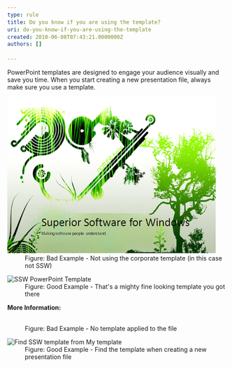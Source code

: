 ```yaml
---
type: rule
title: Do you know if you are using the template?
uri: do-you-know-if-you-are-using-the-template
created: 2010-06-08T07:43:21.0000000Z
authors: []

---
```




<span class='intro'> PowerPoint templates are designed to engage your audience visually and save you time. When you start creating a new presentation file, always make sure you use a template. 
 </span>


  <dl>
    <dt><img class="ms-rteCustom-ImageArea" alt="not follow SSW brand" src="./bad_cover.gif" /> </dt>
    <dd class="ms-rteCustom-FigureBad">Figure&#58; Bad Example - Not using the corporate template (in this case not SSW) </dd>
</dl>
<dl>
    <dt><img class="ms-rteCustom-ImageArea" alt="SSW PowerPoint Template" src="./good_cover.jpg" /> </dt>
    <dd class="ms-rteCustom-FigureGood">Figure&#58; Good Example - That's a mighty fine looking template you got there </dd>
</dl>
<p><b>More Information&#58;</b></p>
<dl>
    <dt><img class="ms-rteCustom-ImageArea" src="./noTemplate.jpg" alt="" /> </dt>
    <dd class="ms-rteCustom-FigureBad">Figure&#58; Bad Example - No template applied to the file </dd>
</dl>
<dl>
    <dt><img class="ms-rteCustom-ImageArea" alt="Find SSW template from My template" src="./templateApplied02.gif" /> </dt>
    <dd class="ms-rteCustom-FigureGood">Figure&#58; Good Example - Find the template when creating a new presentation file </dd>
</dl>



